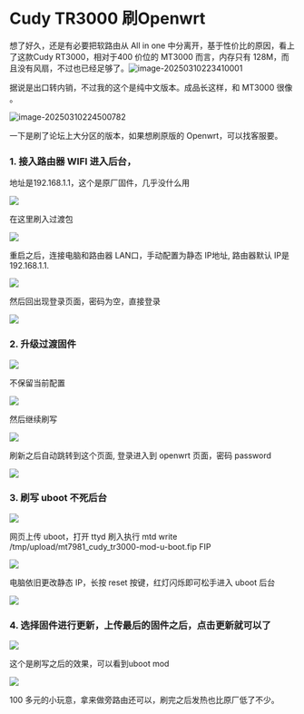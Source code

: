 
# Cudy TR3000 刷Openwrt
想了好久，还是有必要把软路由从 All in one 中分离开，基于性价比的原因，看上了这款Cudy RT3000，相对于400 价位的 MT3000 而言，内存只有 128M，而且没有风扇，不过也已经足够了。![image-20250310223410001](https://raw.githubusercontent.com/Xu-Hardy/picgo-imh/master/image-20250310223410001.png)

据说是出口转内销，不过我的这个是纯中文版本。成品长这样，和 MT3000 很像 。

![image-20250310224500782](https://raw.githubusercontent.com/Xu-Hardy/picgo-imh/master/image-20250310224500782.png)



一下是刷了论坛上大分区的版本，如果想刷原版的 Openwrt，可以找客服要。


### 1. 接入路由器 WIFI 进入后台，

地址是192.168.1.1，这个是原厂固件，几乎没什么用

![](https://raw.githubusercontent.com/Xu-Hardy/picgo-imh/refs/heads/master/image-20250309201702683.png)

在这里刷入过渡包

![](https://raw.githubusercontent.com/Xu-Hardy/picgo-imh/refs/heads/master/image-20250309201735162.png)



重启之后，连接电脑和路由器 LAN口，手动配置为静态 IP地址, 路由器默认 IP是 192.168.1.1. 

![](https://raw.githubusercontent.com/Xu-Hardy/picgo-imh/refs/heads/master/image-20250309204150368.png)



然后回出现登录页面，密码为空，直接登录

![](https://raw.githubusercontent.com/Xu-Hardy/picgo-imh/refs/heads/master/image-20250309201806360.png)



### 2. 升级过渡固件

![](https://raw.githubusercontent.com/Xu-Hardy/picgo-imh/refs/heads/master/image-20250309201750765.png)

不保留当前配置


![](https://raw.githubusercontent.com/Xu-Hardy/picgo-imh/refs/heads/master/image-20250309201852610.png)

然后继续刷写

![](https://raw.githubusercontent.com/Xu-Hardy/picgo-imh/refs/heads/master/image-20250309201857968.png)


刷新之后自动跳转到这个页面, 登录进入到 openwrt 页面，密码 password

![](https://raw.githubusercontent.com/Xu-Hardy/picgo-imh/refs/heads/master/image-20250309201928869.png)





###   3. 刷写 uboot 不死后台

![](https://raw.githubusercontent.com/Xu-Hardy/picgo-imh/refs/heads/master/image-20250309202113910.png)

网页上传 uboot，打开 ttyd 刷入执行   mtd write /tmp/upload/mt7981_cudy_tr3000-mod-u-boot.fip FIP

![](https://raw.githubusercontent.com/Xu-Hardy/picgo-imh/refs/heads/master/image-20250309202122545.png)





电脑依旧更改静态 IP，长按 reset 按键，红灯闪烁即可松手进入 uboot 后台





![](https://raw.githubusercontent.com/Xu-Hardy/picgo-imh/refs/heads/master/image-20250309202326061.png)





###  4. 选择固件进行更新，上传最后的固件之后，点击更新就可以了

![](https://raw.githubusercontent.com/Xu-Hardy/picgo-imh/refs/heads/master/image-20250309202338993.png)

这个是刷写之后的效果，可以看到uboot mod



![](https://raw.githubusercontent.com/Xu-Hardy/picgo-imh/refs/heads/master/image-20250309202259037.png)


100 多元的小玩意，拿来做旁路由还可以，刷完之后发热也比原厂低了不少。
